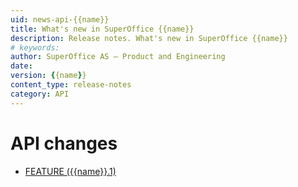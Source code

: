 ```yaml
---
uid: news-api-{{name}}
title: What's new in SuperOffice {{name}}
description: Release notes. What's new in SuperOffice {{name}}
# keywords: 
author: SuperOffice AS – Product and Engineering
date: 
version: {{name}}
content_type: release-notes
category: API
---
```


# API changes

* [FEATURE ({{name}}.1)][1]

<!-- Referenced links-->
[1]: {{name}}.1-update.md
